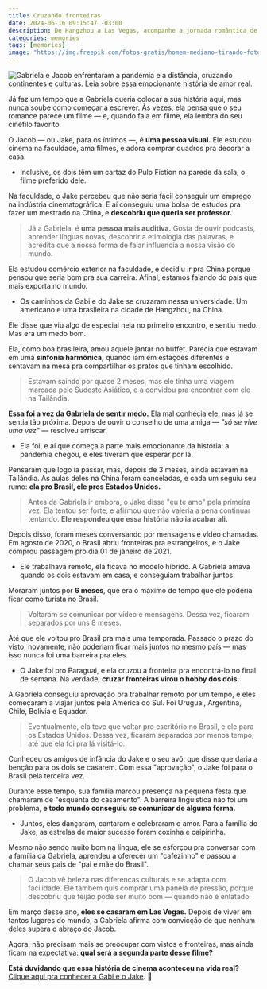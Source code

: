 ```yaml
---
title: Cruzando fronteiras
date: 2024-06-16 09:15:47 -03:00
description: De Hangzhou a Las Vegas, acompanhe a jornada romântica de Gabriela e Jacob, provando que o amor não conhece limites.
categories: memories
tags: [memories]
image: "https://img.freepik.com/fotos-gratis/homem-mediano-tirando-fotos_23-2149204116.jpg"
---
```


![Gabriela e Jacob enfrentaram a pandemia e a distância, cruzando continentes e culturas. Leia sobre essa emocionante história de amor real.](https://substack-post-media.s3.amazonaws.com/public/images/c93304c4-1d44-4e54-b930-704ed9e3aeb8_735x525.jpeg)

Já faz um tempo que a Gabriela queria colocar a sua história aqui, mas nunca soube como começar a escrever. Às vezes, ela pensa que o seu romance parece um filme — e, quando fala em filme, ela lembra do seu cinéfilo favorito.

O Jacob — ou Jake, para os íntimos —, é  **uma pessoa visual.**  Ele estudou cinema na faculdade, ama filmes, e adora comprar quadros pra decorar a casa.

-   Inclusive, os dois têm um cartaz do Pulp Fiction na parede da sala, o filme preferido dele.
    

Na faculdade, o Jake percebeu que não seria fácil conseguir um emprego na indústria cinematográfica. E aí conseguiu uma bolsa de estudos pra fazer um mestrado na China, e  **descobriu que queria ser professor.**

> Já a Gabriela, é  **uma pessoa mais auditiva.**  Gosta de ouvir
> podcasts, aprender línguas novas, descobrir a etimologia das palavras,
> e acredita que a nossa forma de falar influencia a nossa visão do
> mundo.

Ela estudou comércio exterior na faculdade, e decidiu ir pra China porque pensou que seria bom pra sua carreira. Afinal, estamos falando do país que mais exporta no mundo.

-   Os caminhos da Gabi e do Jake se cruzaram nessa universidade. Um americano e uma brasileira na cidade de Hangzhou, na China.
    

Ele disse que viu algo de especial nela no primeiro encontro, e sentiu medo. Mas era um medo bom.

Ela, como boa brasileira, amou aquele jantar no buffet. Parecia que estavam em uma  **sinfonia harmônica,**  quando iam em estações diferentes e sentavam na mesa pra compartilhar os pratos que tinham escolhido.

> Estavam saindo por quase 2 meses, mas ele tinha uma viagem marcada
> pelo Sudeste Asiático, e a convidou pra encontrar com ele na
> Tailândia.

**Essa foi a vez da Gabriela de sentir medo.** Ela mal conhecia ele, mas já se sentia tão próxima. Depois de ouvir o conselho de uma amiga —  _"só se vive uma vez"_ — resolveu arriscar.

-   Ela foi, e aí que começa a parte mais emocionante da história: a pandemia chegou, e eles tiveram que esperar por lá.
    

Pensaram que logo ia passar, mas, depois de 3 meses, ainda estavam na Tailândia. As aulas deles na China foram canceladas, e cada um seguiu seu rumo:  **ela pro Brasil, ele pros Estados Unidos.**

> Antes da Gabriela ir embora, o Jake disse "eu te amo" pela primeira
> vez. Ela tentou ser forte, e afirmou que não valeria a pena continuar
> tentando. **Ele respondeu que essa história não ia acabar ali.**

Depois disso, foram meses conversando por mensagens e vídeo chamadas. Em agosto de 2020, o Brasil abriu fronteiras pra estrangeiros, e o Jake comprou passagem pro dia 01 de janeiro de 2021.

-   Ele trabalhava remoto, ela ficava no modelo híbrido. A Gabriela amava quando os dois estavam em casa, e conseguiam trabalhar juntos.
    

Moraram juntos por  **6 meses**, que era o máximo de tempo que ele poderia ficar como turista no Brasil.

> Voltaram se comunicar por vídeo e mensagens. Dessa vez, ficaram
> separados por uns 8 meses.

Até que ele voltou pro Brasil pra mais uma temporada. Passado o prazo do visto, novamente, não poderiam ficar mais juntos no mesmo país — mas isso nunca foi uma barreira pra eles.

-   O Jake foi pro Paraguai, e ela cruzou a fronteira pra encontrá-lo no final de semana. Na verdade, **cruzar fronteiras virou o hobby dos dois.**
    

A Gabriela conseguiu aprovação pra trabalhar remoto por um tempo, e eles começaram a viajar juntos pela América do Sul. Foi Uruguai, Argentina, Chile, Bolívia e Equador.

> Eventualmente, ela teve que voltar pro escritório no Brasil, e ele
> para os Estados Unidos. Dessa vez, ficaram separados por menos tempo,
> até que ela foi pra lá visitá-lo.

Conheceu os amigos de infância do Jake e o seu avô, que disse que daria a benção para os dois se casarem. Com essa "aprovação", o Jake foi para o Brasil pela terceira vez.

Durante esse tempo, sua família marcou presença na pequena festa que chamaram de "esquenta do casamento". A barreira linguística não foi um problema,  **e todo mundo conseguiu se comunicar de alguma forma.**

-   Juntos, eles dançaram, cantaram e celebraram o amor. Para a família do Jake, as estrelas de maior sucesso foram coxinha e caipirinha.
    

Mesmo não sendo muito bom na língua, ele se esforçou pra conversar com a família da Gabriela, aprendeu a oferecer um "cafezinho" e passou a chamar seus pais de "pai e mãe do Brasil".

> O Jacob vê beleza nas diferenças culturais e se adapta com facilidade.
> Ele também quis comprar uma panela de pressão, porque descobriu que
> feijão pode ser muito bom — quando não é enlatado.

Em março desse ano,  **eles se casaram em Las Vegas.** Depois de viver em tantos lugares do mundo, a Gabriela afirma com convicção de que nenhum deles supera o abraço do Jacob.

Agora, não precisam mais se preocupar com vistos e fronteiras, mas ainda ficam na expectativa: **qual será a segunda parte desse filme?**


**Está duvidando que essa história de cinema aconteceu na vida real?** [Clique aqui pra conhecer a Gabi e o Jake](./img/gabi-e-o-jake.jpg). 🧸